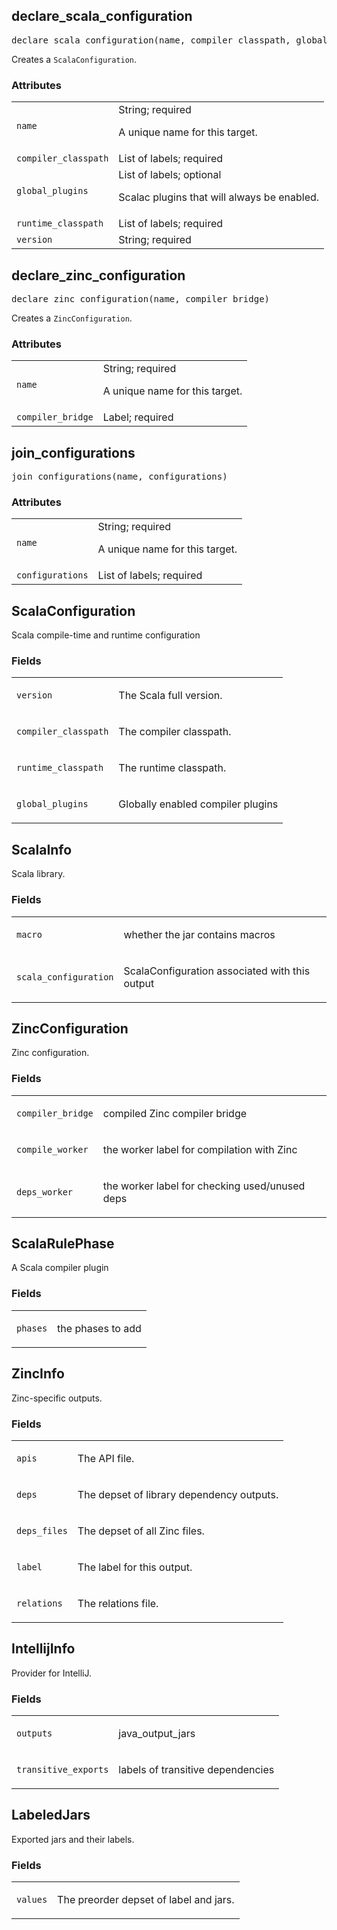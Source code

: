 <a name="#declare_scala_configuration"></a>
## declare_scala_configuration

<pre>
declare_scala_configuration(name, compiler_classpath, global_plugins, runtime_classpath, version)
</pre>

Creates a `ScalaConfiguration`.

### Attributes

<table class="params-table">
  <colgroup>
    <col class="col-param" />
    <col class="col-description" />
  </colgroup>
  <tbody>
    <tr id="#declare_scala_configuration_name">
      <td><code>name</code></td>
      <td>
        String; required
        <p>
          A unique name for this target.
        </p>
      </td>
    </tr>
    <tr id="#declare_scala_configuration_compiler_classpath">
      <td><code>compiler_classpath</code></td>
      <td>
        List of labels; required
      </td>
    </tr>
    <tr id="#declare_scala_configuration_global_plugins">
      <td><code>global_plugins</code></td>
      <td>
        List of labels; optional
        <p>
          Scalac plugins that will always be enabled.
        </p>
      </td>
    </tr>
    <tr id="#declare_scala_configuration_runtime_classpath">
      <td><code>runtime_classpath</code></td>
      <td>
        List of labels; required
      </td>
    </tr>
    <tr id="#declare_scala_configuration_version">
      <td><code>version</code></td>
      <td>
        String; required
      </td>
    </tr>
  </tbody>
</table>


<a name="#declare_zinc_configuration"></a>
## declare_zinc_configuration

<pre>
declare_zinc_configuration(name, compiler_bridge)
</pre>

Creates a `ZincConfiguration`.

### Attributes

<table class="params-table">
  <colgroup>
    <col class="col-param" />
    <col class="col-description" />
  </colgroup>
  <tbody>
    <tr id="#declare_zinc_configuration_name">
      <td><code>name</code></td>
      <td>
        String; required
        <p>
          A unique name for this target.
        </p>
      </td>
    </tr>
    <tr id="#declare_zinc_configuration_compiler_bridge">
      <td><code>compiler_bridge</code></td>
      <td>
        Label; required
      </td>
    </tr>
  </tbody>
</table>


<a name="#join_configurations"></a>
## join_configurations

<pre>
join_configurations(name, configurations)
</pre>



### Attributes

<table class="params-table">
  <colgroup>
    <col class="col-param" />
    <col class="col-description" />
  </colgroup>
  <tbody>
    <tr id="#join_configurations_name">
      <td><code>name</code></td>
      <td>
        String; required
        <p>
          A unique name for this target.
        </p>
      </td>
    </tr>
    <tr id="#join_configurations_configurations">
      <td><code>configurations</code></td>
      <td>
        List of labels; required
      </td>
    </tr>
  </tbody>
</table>


<a name="#ScalaConfiguration"></a>
## ScalaConfiguration

Scala compile-time and runtime configuration

### Fields

<table class="params-table">
  <colgroup>
    <col class="col-param" />
    <col class="col-description" />
  </colgroup>
  <tbody>
    <tr id="#ScalaConfiguration_version">
      <td><code>version</code></td>
      <td>
        <p>The Scala full version.</p>
      </td>
    </tr>
    <tr id="#ScalaConfiguration_compiler_classpath">
      <td><code>compiler_classpath</code></td>
      <td>
        <p>The compiler classpath.</p>
      </td>
    </tr>
    <tr id="#ScalaConfiguration_runtime_classpath">
      <td><code>runtime_classpath</code></td>
      <td>
        <p>The runtime classpath.</p>
      </td>
    </tr>
    <tr id="#ScalaConfiguration_global_plugins">
      <td><code>global_plugins</code></td>
      <td>
        <p>Globally enabled compiler plugins</p>
      </td>
    </tr>
  </tbody>
</table>


<a name="#ScalaInfo"></a>
## ScalaInfo

Scala library.

### Fields

<table class="params-table">
  <colgroup>
    <col class="col-param" />
    <col class="col-description" />
  </colgroup>
  <tbody>
    <tr id="#ScalaInfo_macro">
      <td><code>macro</code></td>
      <td>
        <p>whether the jar contains macros</p>
      </td>
    </tr>
    <tr id="#ScalaInfo_scala_configuration">
      <td><code>scala_configuration</code></td>
      <td>
        <p>ScalaConfiguration associated with this output</p>
      </td>
    </tr>
  </tbody>
</table>


<a name="#ZincConfiguration"></a>
## ZincConfiguration

Zinc configuration.

### Fields

<table class="params-table">
  <colgroup>
    <col class="col-param" />
    <col class="col-description" />
  </colgroup>
  <tbody>
    <tr id="#ZincConfiguration_compiler_bridge">
      <td><code>compiler_bridge</code></td>
      <td>
        <p>compiled Zinc compiler bridge</p>
      </td>
    </tr>
    <tr id="#ZincConfiguration_compile_worker">
      <td><code>compile_worker</code></td>
      <td>
        <p>the worker label for compilation with Zinc</p>
      </td>
    </tr>
    <tr id="#ZincConfiguration_deps_worker">
      <td><code>deps_worker</code></td>
      <td>
        <p>the worker label for checking used/unused deps</p>
      </td>
    </tr>
  </tbody>
</table>


<a name="#ScalaRulePhase"></a>
## ScalaRulePhase

A Scala compiler plugin

### Fields

<table class="params-table">
  <colgroup>
    <col class="col-param" />
    <col class="col-description" />
  </colgroup>
  <tbody>
    <tr id="#ScalaRulePhase_phases">
      <td><code>phases</code></td>
      <td>
        <p>the phases to add</p>
      </td>
    </tr>
  </tbody>
</table>


<a name="#ZincInfo"></a>
## ZincInfo

Zinc-specific outputs.

### Fields

<table class="params-table">
  <colgroup>
    <col class="col-param" />
    <col class="col-description" />
  </colgroup>
  <tbody>
    <tr id="#ZincInfo_apis">
      <td><code>apis</code></td>
      <td>
        <p>The API file.</p>
      </td>
    </tr>
    <tr id="#ZincInfo_deps">
      <td><code>deps</code></td>
      <td>
        <p>The depset of library dependency outputs.</p>
      </td>
    </tr>
    <tr id="#ZincInfo_deps_files">
      <td><code>deps_files</code></td>
      <td>
        <p>The depset of all Zinc files.</p>
      </td>
    </tr>
    <tr id="#ZincInfo_label">
      <td><code>label</code></td>
      <td>
        <p>The label for this output.</p>
      </td>
    </tr>
    <tr id="#ZincInfo_relations">
      <td><code>relations</code></td>
      <td>
        <p>The relations file.</p>
      </td>
    </tr>
  </tbody>
</table>


<a name="#IntellijInfo"></a>
## IntellijInfo

Provider for IntelliJ.

### Fields

<table class="params-table">
  <colgroup>
    <col class="col-param" />
    <col class="col-description" />
  </colgroup>
  <tbody>
    <tr id="#IntellijInfo_outputs">
      <td><code>outputs</code></td>
      <td>
        <p>java_output_jars</p>
      </td>
    </tr>
    <tr id="#IntellijInfo_transitive_exports">
      <td><code>transitive_exports</code></td>
      <td>
        <p>labels of transitive dependencies</p>
      </td>
    </tr>
  </tbody>
</table>


<a name="#LabeledJars"></a>
## LabeledJars

Exported jars and their labels.

### Fields

<table class="params-table">
  <colgroup>
    <col class="col-param" />
    <col class="col-description" />
  </colgroup>
  <tbody>
    <tr id="#LabeledJars_values">
      <td><code>values</code></td>
      <td>
        <p>The preorder depset of label and jars.</p>
      </td>
    </tr>
  </tbody>
</table>


